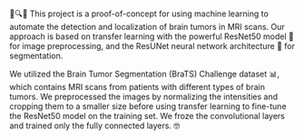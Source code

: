 🧠🔍🤖 This project is a proof-of-concept for using machine learning to automate the detection and localization of brain tumors in MRI scans. Our approach is based on transfer learning with the powerful ResNet50 model 🚀 for image preprocessing, and the ResUNet neural network architecture 🧬 for segmentation.

We utilized the Brain Tumor Segmentation (BraTS) Challenge dataset 📊, which contains MRI scans from patients with different types of brain tumors. We preprocessed the images by normalizing the intensities and cropping them to a smaller size before using transfer learning to fine-tune the ResNet50 model on the training set. We froze the convolutional layers and trained only the fully connected layers. 🤓
